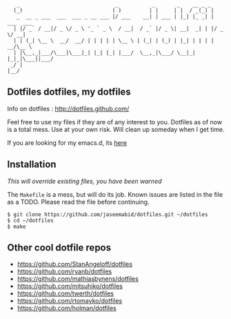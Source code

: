 ```
   _                               _           _       _    __ _ _
  (_)                             ( )         | |     | |  / _(_) |
   _  __ _ ___  ___  ___ _ __ ___ |/ ___    __| | ___ | |_| |_ _| | ___  ___
  | |/ _` / __|/ _ \/ _ \ '_ ` _ \  / __|  / _` |/ _ \| __|  _| | |/ _ \/ __|
  | | (_| \__ \  __/  __/ | | | | | \__ \ | (_| | (_) | |_| | | | |  __/\__ \
  | |\__,_|___/\___|\___|_| |_| |_| |___/  \__,_|\___/ \__|_| |_|_|\___||___/
 _/ |
|__/
```


## Dotfiles dotfiles, my dotfiles

Info on dotfiles : http://dotfiles.github.com/

Feel free to use my files if they are of any interest to you. Dotfiles as of now
is a total mess. Use at your own risk. Will clean up someday when I get time.

If you are looking for my emacs.d, its
[here](https://github.com/jaseemabid/emacs.d)

## Installation

*This will override existing files, you have been warned*

The `Makefile` is a mess, but will do its job. Known issues are listed in the
file as a TODO. Please read the file before continuing.

    $ git clone https://github.com/jaseemabid/dotfiles.git ~/dotfiles
	$ cd ~/dotfiles
	$ make

## Other cool dotfile repos

- https://github.com/StanAngeloff/dotfiles
- https://github.com/ryanb/dotfiles
- https://github.com/mathiasbynens/dotfiles
- https://github.com/mitsuhiko/dotfiles
- https://github.com/twerth/dotfiles
- https://github.com/rtomayko/dotfiles
- https://github.com/holman/dotfiles
